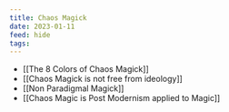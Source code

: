 ```yaml
---
title: Chaos Magick
date: 2023-01-11
feed: hide
tags:
---
```


- [[The 8 Colors of Chaos Magick]]
- [[Chaos Magick is not free from ideology]]
- [[Non Paradigmal Magick]]
- [[Chaos Magic is Post Modernism applied to Magic]]